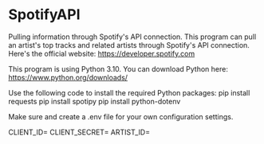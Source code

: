 # SpotifyAPI
 Pulling information through Spotify's API connection.
 This program can pull an artist's top tracks and related artists through Spotify's API connection.
 Here's the official website:
 https://developer.spotify.com

 This program is using Python 3.10. You can download Python here:
 https://www.python.org/downloads/

 Use the following code to install the required Python packages:
 pip install requests
 pip install spotipy
 pip install python-dotenv

 Make sure and create a .env file for your own configuration settings.

 CLIENT_ID=
 CLIENT_SECRET=
 ARTIST_ID=